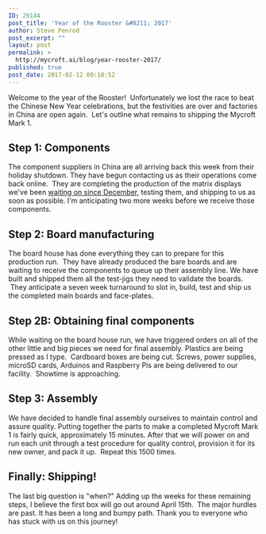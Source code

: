 ```yaml
---
ID: 29144
post_title: 'Year of the Rooster &#8211; 2017'
author: Steve Penrod
post_excerpt: ""
layout: post
permalink: >
  http://mycroft.ai/blog/year-rooster-2017/
published: true
post_date: 2017-02-12 00:10:52
---
```

Welcome to the year of the Rooster!  Unfortunately we lost the race to beat the Chinese New Year celebrations, but the festivities are over and factories in China are open again.  Let's outline what remains to shipping the Mycroft Mark 1.
<h2>Step 1: Components</h2>
The component suppliers in China are all arriving back this week from their holiday shutdown. They have begun contacting us as their operations come back online.  They are completing the production of the matrix displays we've been <a href="https://mycroft.ai/the-good-the-bad-and-the-ugly-shipping-update/">waiting on since December</a>, testing them, and shipping to us as soon as possible. I'm anticipating two more weeks before we receive those components.
<h2>Step 2: Board manufacturing</h2>
The board house has done everything they can to prepare for this production run.  They have already produced the bare boards and are waiting to receive the components to queue up their assembly line. We have built and shipped them all the test-jigs they need to validate the boards.  They anticipate a seven week turnaround to slot in, build, test and ship us the completed main boards and face-plates.
<h2>Step 2B: Obtaining final components</h2>
While waiting on the board house run, we have triggered orders on all of the other little and big pieces we need for final assembly. Plastics are being pressed as I type.  Cardboard boxes are being cut. Screws, power supplies, microSD cards, Arduinos and Raspberry Pis are being delivered to our facility.  Showtime is approaching.
<h2>Step 3: Assembly</h2>
We have decided to handle final assembly ourselves to maintain control and assure quality. Putting together the parts to make a completed Mycroft Mark 1 is fairly quick, approximately 15 minutes. After that we will power on and run each unit through a test procedure for quality control, provision it for its new owner, and pack it up.  Repeat this 1500 times.
<h2>Finally: Shipping!</h2>
The last big question is "when?" Adding up the weeks for these remaining steps, I believe the first box will go out around April 15th.  The major hurdles are past. It has been a long and bumpy path. Thank you to everyone who has stuck with us on this journey!